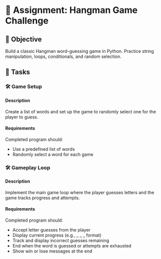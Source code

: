 

# 📘 Assignment: Hangman Game Challenge

## 🎯 Objective

Build a classic Hangman word-guessing game in Python. Practice string manipulation, loops, conditionals, and random selection.

## 📝 Tasks

### 🛠️ Game Setup

#### Description
Create a list of words and set up the game to randomly select one for the player to guess.

#### Requirements
Completed program should:
- Use a predefined list of words
- Randomly select a word for each game

### 🛠️ Gameplay Loop

#### Description
Implement the main game loop where the player guesses letters and the game tracks progress and attempts.

#### Requirements
Completed program should:
- Accept letter guesses from the player
- Display current progress (e.g., _ _ _ format)
- Track and display incorrect guesses remaining
- End when the word is guessed or attempts are exhausted
- Show win or lose messages at the end
